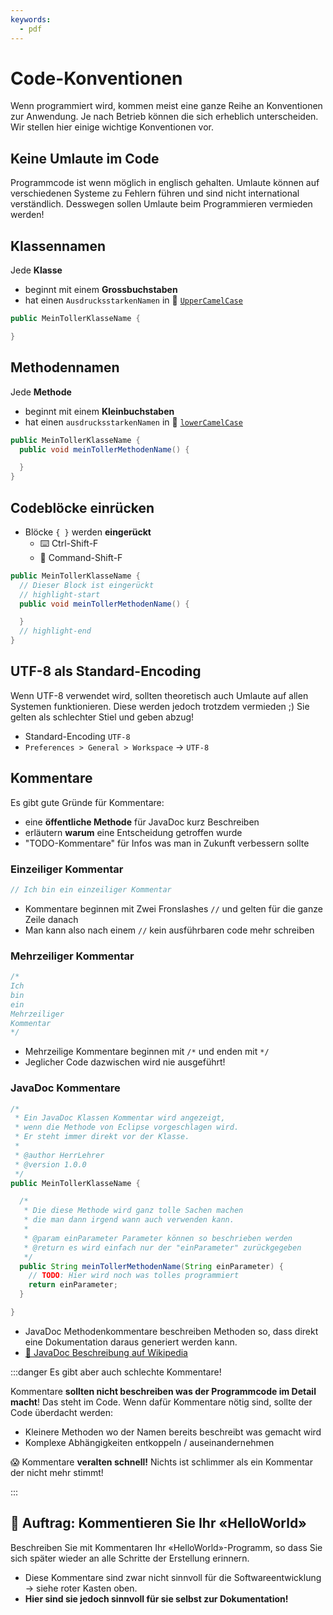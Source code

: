 ```yaml
---
keywords:
  - pdf
---
```

# Code-Konventionen

Wenn programmiert wird, kommen meist eine ganze Reihe an Konventionen zur
Anwendung. Je nach Betrieb können die sich erheblich unterscheiden. Wir stellen
hier einige wichtige Konventionen vor.

## **Keine Umlaute** im Code

Programmcode ist wenn möglich in englisch gehalten. Umlaute können auf
verschiedenen Systeme zu Fehlern führen und sind nicht international
verständlich. Desswegen sollen Umlaute beim Programmieren vermieden werden!

## Klassennamen

Jede **Klasse**

- beginnt mit einem **Grossbuchstaben**
- hat einen `AusdrucksstarkenNamen` in :camel:
  [`UpperCamelCase`](http://wiki.c2.com/?UpperCamelCase)

```java
public MeinTollerKlasseName {

}
```

## Methodennamen

Jede **Methode**

- beginnt mit einem **Kleinbuchstaben**
- hat einen `ausdrucksstarkenNamen` in :camel:
  [`lowerCamelCase`](http://wiki.c2.com/?LowerCamelCase)

```java
public MeinTollerKlasseName {
  public void meinTollerMethodenName() {

  }
}
```

## Codeblöcke einrücken

- Blöcke `{ }` werden **eingerückt**
  - :keyboard: Ctrl-Shift-F
  - :apple: Command-Shift-F

```java
public MeinTollerKlasseName {
  // Dieser Block ist eingerückt
  // highlight-start
  public void meinTollerMethodenName() {

  }
  // highlight-end
}
```

## UTF-8 als Standard-Encoding

Wenn UTF-8 verwendet wird, sollten theoretisch auch Umlaute auf allen Systemen
funktionieren. Diese werden jedoch trotzdem vermieden ;) Sie gelten als
schlechter Stiel und geben abzug!

- Standard-Encoding `UTF-8`
- `Preferences > General > Workspace` -> `UTF-8`

## Kommentare

Es gibt gute Gründe für Kommentare:

- eine **öffentliche Methode** für JavaDoc kurz Beschreiben
- erläutern **warum** eine Entscheidung getroffen wurde
- "TODO-Kommentare" für Infos was man in Zukunft verbessern sollte

### Einzeiliger Kommentar

```java
// Ich bin ein einzeiliger Kommentar
```

- Kommentare beginnen mit Zwei Fronslashes `//` und gelten für die ganze Zeile
  danach
- Man kann also nach einem `//` kein ausführbaren code mehr schreiben

### Mehrzeiliger Kommentar

```java
/*
Ich
bin
ein
Mehrzeiliger
Kommentar
*/
```

- Mehrzeilige Kommentare beginnen mit `/*` und enden mit `*/`
- Jeglicher Code dazwischen wird nie ausgeführt!

### JavaDoc Kommentare

```java
/*
 * Ein JavaDoc Klassen Kommentar wird angezeigt,
 * wenn die Methode von Eclipse vorgeschlagen wird.
 * Er steht immer direkt vor der Klasse.
 *
 * @author HerrLehrer
 * @version 1.0.0
 */
public MeinTollerKlasseName {

  /*
   * Die diese Methode wird ganz tolle Sachen machen
   * die man dann irgend wann auch verwenden kann.
   *
   * @param einParameter Parameter können so beschrieben werden
   * @return es wird einfach nur der "einParameter" zurückgegeben
   */
  public String meinTollerMethodenName(String einParameter) {
    // TODO: Hier wird noch was tolles programmiert
    return einParameter;
  }

}
```

- JavaDoc Methodenkommentare beschreiben Methoden so, dass direkt eine
  Dokumentation daraus generiert werden kann.
- [:link: JavaDoc Beschreibung auf Wikipedia](https://de.wikipedia.org/wiki/Javadoc)

:::danger Es gibt aber auch schlechte Kommentare!

Kommentare **sollten nicht beschreiben was der Programmcode im Detail macht**!
Das steht im Code. Wenn dafür Kommentare nötig sind, sollte der Code überdacht
werden:

- Kleinere Methoden wo der Namen bereits beschreibt was gemacht wird
- Komplexe Abhängigkeiten entkoppeln / auseinandernehmen

:scream: Kommentare **veralten schnell!** Nichts ist schlimmer als ein Kommentar
der nicht mehr stimmt!

:::

## :pencil: Auftrag: Kommentieren Sie Ihr «HelloWorld»

Beschreiben Sie mit Kommentaren Ihr «HelloWorld»-Programm, so dass Sie sich
später wieder an alle Schritte der Erstellung erinnern.

- Diese Kommentare sind zwar nicht sinnvoll für die Softwareentwicklung -> siehe
  roter Kasten oben.
- **Hier sind sie jedoch sinnvoll für sie selbst zur Dokumentation!**
